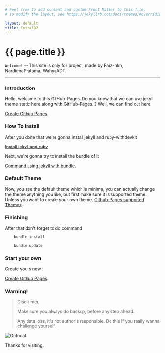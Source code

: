 ```yaml
---
# Feel free to add content and custom Front Matter to this file.
# To modify the layout, see https://jekyllrb.com/docs/themes/#overriding-theme-defaults

layout: default
title: Extra182
---
```


[comment]: # (This is the most platform independent comment)

# {{ page.title }}

`Welcome!` -- This site is only for project, made by
Farz-hkh, NardienaPratama, WahyuADT.


---
### Introduction
Hello, welcome to this GitHub-Pages.
Do you know that we can use jekyll theme static here along with GitHub-Pages..?
Well, we can find out here

[Create Github Pages](./Logs.md).

### How To Install
After you done that we're gonna install jekyll and ruby-withdevkit

[Install jekyll and ruby](2019/01/09/RubyandJekyllInstallation.html)

Next, we're gonna try to install the bundle of it

[Command using jekyll with bundle](./Logs.md).

### Default Theme
Now, you see the default theme which is minima, you can actually change the theme anything you like, but first make sure it is supported theme. Unless you want to create your own theme.
[Github-Pages supported Themes](https://pages.github.com/themes/).

### Finishing
After that don't forget to do command

```PS
    bundle install
```  

```PS
    bundle update
```

### Start your own
Create yours now :

[Create Github Pages](./Logs.md).



### Warning!
> Disclaimer,
>
> Make sure you always do backup, before any step ahead.
>
> Any data loss, it's not author's responsible. Do this if you really wanna challenge yourself.


![Octocat](https://assets-cdn.github.com/images/icons/emoji/octocat.png)

Thanks for visiting.
